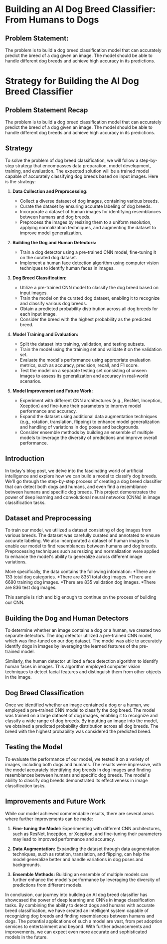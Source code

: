 # Building an AI Dog Breed Classifier: From Humans to Dogs

## Problem Statement:
The problem is to build a dog breed classification model that can accurately predict the breed of a dog given an image. The model should be able to handle different dog breeds and achieve high accuracy in its predictions.

# Strategy for Building the AI Dog Breed Classifier

## Problem Statement Recap
The problem is to build a dog breed classification model that can accurately predict the breed of a dog given an image. The model should be able to handle different dog breeds and achieve high accuracy in its predictions.

## Strategy

To solve the problem of dog breed classification, we will follow a step-by-step strategy that encompasses data preparation, model development, training, and evaluation. The expected solution will be a trained model capable of accurately classifying dog breeds based on input images. Here is the strategy:

1. **Data Collection and Preprocessing:**
   - Collect a diverse dataset of dog images, containing various breeds.
   - Curate the dataset by ensuring accurate labeling of dog breeds.
   - Incorporate a dataset of human images for identifying resemblances between humans and dog breeds.
   - Preprocess the images by resizing them to a uniform resolution, applying normalization techniques, and augmenting the dataset to improve model generalization.

2. **Building the Dog and Human Detectors:**
   - Train a dog detector using a pre-trained CNN model, fine-tuning it on the curated dog dataset.
   - Implement a human face detection algorithm using computer vision techniques to identify human faces in images.

3. **Dog Breed Classification:**
   - Utilize a pre-trained CNN model to classify the dog breed based on input images.
   - Train the model on the curated dog dataset, enabling it to recognize and classify various dog breeds.
   - Obtain a predicted probability distribution across all dog breeds for each input image.
   - Consider the breed with the highest probability as the predicted breed.

4. **Model Training and Evaluation:**
   - Split the dataset into training, validation, and testing subsets.
   - Train the model using the training set and validate it on the validation set.
   - Evaluate the model's performance using appropriate evaluation metrics, such as accuracy, precision, recall, and F1 score.
   - Test the model on a separate testing set consisting of unseen images to assess its generalization and accuracy in real-world scenarios.

5. **Model Improvement and Future Work:**
   - Experiment with different CNN architectures (e.g., ResNet, Inception, Xception) and fine-tune their parameters to improve model performance and accuracy.
   - Expand the dataset using additional data augmentation techniques (e.g., rotation, translation, flipping) to enhance model generalization and handling of variations in dog poses and backgrounds.
   - Consider ensemble methods by building an ensemble of multiple models to leverage the diversity of predictions and improve overall performance.

## Introduction
In today's blog post, we delve into the fascinating world of artificial intelligence and explore how we can build a model to classify dog breeds. We'll go through the step-by-step process of creating a dog breed classifier that can detect both dogs and humans, and even find a resemblance between humans and specific dog breeds. This project demonstrates the power of deep learning and convolutional neural networks (CNNs) in image classification tasks.

## Dataset and Preprocessing
To train our model, we utilized a dataset consisting of dog images from various breeds. The dataset was carefully curated and annotated to ensure accurate labeling. We also incorporated a dataset of human images to enable our model to find resemblances between humans and dog breeds. Preprocessing techniques such as resizing and normalization were applied to enhance the model's ability to generalize across different image variations.

More specifically, the data contains the following information:
*There are 133 total dog categories.
*There are 8351 total dog images.
*There are 6680 training dog images.
*There are 835 validation dog images.
*There are 836 test dog images.

This sample is rich and big enough to continue on the process of building our CNN.

## Building the Dog and Human Detectors
To determine whether an image contains a dog or a human, we created two separate detectors. The dog detector utilized a pre-trained CNN model, which was fine-tuned on our dog dataset. The model was able to accurately identify dogs in images by leveraging the learned features of the pre-trained model.

Similarly, the human detector utilized a face detection algorithm to identify human faces in images. This algorithm employed computer vision techniques to detect facial features and distinguish them from other objects in the image.

## Dog Breed Classification
Once we identified whether an image contained a dog or a human, we employed a pre-trained CNN model to classify the dog breed. The model was trained on a large dataset of dog images, enabling it to recognize and classify a wide range of dog breeds. By inputting an image into the model, we obtained a predicted probability distribution across all dog breeds. The breed with the highest probability was considered the predicted breed.

## Testing the Model
To evaluate the performance of our model, we tested it on a variety of images, including both dogs and humans. The results were impressive, with the model accurately identifying dog breeds in dog images and finding resemblances between humans and specific dog breeds. The model's ability to classify dog breeds demonstrated its effectiveness in image classification tasks.

## Improvements and Future Work
While our model achieved commendable results, there are several areas where further improvements can be made:

1. **Fine-tuning the Model:** Experimenting with different CNN architectures, such as ResNet, Inception, or Xception, and fine-tuning their parameters may lead to improved performance and accuracy.

2. **Data Augmentation:** Expanding the dataset through data augmentation techniques, such as rotation, translation, and flipping, can help the model generalize better and handle variations in dog poses and backgrounds.

3. **Ensemble Methods:** Building an ensemble of multiple models can further enhance the model's performance by leveraging the diversity of predictions from different models.

In conclusion, our journey into building an AI dog breed classifier has showcased the power of deep learning and CNNs in image classification tasks. By combining the ability to detect dogs and humans with accurate breed classification, we have created an intelligent system capable of recognizing dog breeds and finding resemblances between humans and dogs. The potential applications of such a model are vast, from pet adoption services to entertainment and beyond. With further advancements and improvements, we can expect even more accurate and sophisticated models in the future.
